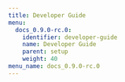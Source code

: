 ```yaml
---
title: Developer Guide
menu:
  docs_0.9.0-rc.0:
    identifier: developer-guide
    name: Developer Guide
    parent: setup
    weight: 40
menu_name: docs_0.9.0-rc.0
---
```



